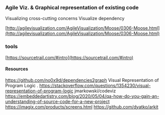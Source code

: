 ### Agile Viz. & Graphical representation of existing code
Visualizing cross-cutting concerns
Visualize dependency


[http://agilevisualization.com/AgileVisualization/Moose/0306-Moose.html](http://agilevisualization.com/AgileVisualization/Moose/0306-Moose.html)

### tools 
[https://sourcetrail.com/#intro](https://sourcetrail.com/#intro)

#### Resources

https://github.com/no0x9d/dependencies2graph
Visual Representation of Program Logic . https://stackoverflow.com/questions/1354230/visual-representation-of-program-logic
jmarkowski/codeviz
https://embeddedartistry.com/blog/2020/05/04/qa-how-do-you-gain-an-understanding-of-source-code-for-a-new-project
https://imagix.com/products/screens.html
https://github.com/dyatko/arkit